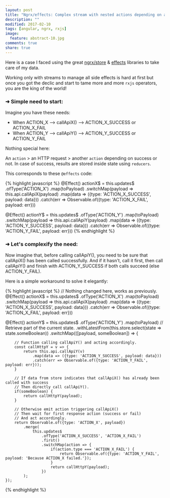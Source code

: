 ```yaml
---
layout: post
title: "Ngrx/effects: Complex stream with nested actions depending on another"
description: ""
modified: 2017-02-10
tags: [angular, ngrx, rxjs]
image:
  feature: abstract-10.jpg
comments: true
share: true  
---
```



Here is a case I faced using the great [ngrx/store](https://github.com/ngrx/store) & [effects](https://github.com/ngrx/effects) libraries to take care of my data.

Working only with streams to manage all side effects is hard at first but once you got the declic and start to tame more and more `rxjs` operators, you are the king of the world!


### ➜ Simple need to start:

Imagine you have these needs:

- When ACTION_X --> callApiX() --> ACTION_X_SUCCESS or ACTION_X_FAIL
- When ACTION_Y --> callApiY() --> ACTION_Y_SUCCESS or ACTION_Y_FAIL

Nothing special here:

An `action` > an HTTP request > another `action` depending on success or not.
In case of success, results are stored inside state using `reducers`.

This corresponds to these `@effects` code:

{% highlight javascript %}
@Effect() actionX$ = this.updates$
    .ofType('ACTION_X')
    .map(toPayload)
    .switchMap(payload => this.api.callApiX(payload)
        .map(data => ({type: 'ACTION_X_SUCCESS', payload: data}))
        .catch(err => Observable.of({type: 'ACTION_X_FAIL', payload: err}))

@Effect() actionY$ = this.updates$
    .ofType('ACTION_Y')
    .map(toPayload)
    .switchMap(payload => this.api.callApiY(payload)
        .map(data => ({type: 'ACTION_Y_SUCCESS', payload: data}))
        .catch(err => Observable.of({type: 'ACTION_Y_FAIL', payload: err}))
{% endhighlight %}


### ➜ Let's complexify the need:

Now imagine that, before calling callApiY(), you need to be sure that callApiX() has been called successfully.
And if it hasn't, call it first, then call callApiY() and finish with ACTION_Y_SUCCESS if both calls succeed (else ACTION_Y_FAIL).

Here is a simple workaround to solve it elegantly:

{% highlight javascript %}
// Nothing changed here, works as previously.
@Effect() actionX$ = this.updates$
    .ofType('ACTION_X')
    .map(toPayload)
    .switchMap(payload => this.api.callApiX(payload)
        .map(data => ({type: 'ACTION_X_SUCCESS', payload: data}))
        .catch(err => Observable.of({type: 'ACTION_X_FAIL', payload: err}))

@Effect() actionY$ = this.updates$
    .ofType('ACTION_Y')
    .map(toPayload)
    // Retrieve part of the current state.
    .withLatestFrom(this.store.select(state => state.someBoolean))
    .switchMap(([payload, someBoolean]) => {

        // Function calling callApiY() and acting accordingly.
        const callHttpY = v => {
            return this.api.callApiY(v)
                .map(data => ({type: 'ACTION_Y_SUCCESS', payload: data}))
                .catch(err => Observable.of({type: 'ACTION_Y_FAIL', payload: err}));
        }
        
        // If data from store indicates that callApiX() has already been called with success
        // Then directly call callApiY().
        if(someBoolean) {
            return callHttpY(payload);
        }

        // Otherwise emit action triggering callApiX()
        // Then wait for first response action (success or fail)
        // And act accordingly.
        return Observable.of({type: 'ACTION_X', payload})
            .merge(
                this.updates$
                    .ofType('ACTION_X_SUCCESS', 'ACTION_X_FAIL')
                    .first()
                    .switchMap(action => {
                        if(action.type === 'ACTION_X_FAIL') {
                            return Observable.of({type: 'ACTION_Y_FAIL', payload: 'Because ACTION_X failed.'});
                        }
                        return callHttpY(payload);
                    })
            );
    });
{% endhighlight %}
